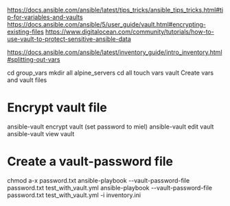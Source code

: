 https://docs.ansible.com/ansible/latest/tips_tricks/ansible_tips_tricks.html#tip-for-variables-and-vaults
https://docs.ansible.com/ansible/5/user_guide/vault.html#encrypting-existing-files
https://www.digitalocean.com/community/tutorials/how-to-use-vault-to-protect-sensitive-ansible-data

https://docs.ansible.com/ansible/latest/inventory_guide/intro_inventory.html#splitting-out-vars

cd group_vars
mkdir all alpine_servers
cd all
touch vars vault
Create vars and vault files

# Encrypt vault file
ansible-vault encrypt vault (set password to miel)
ansible-vault edit vault
ansible-vault view vault

# Create a vault-password file
chmod a-x password.txt
ansible-playbook --vault-password-file password.txt test_with_vault.yml
ansible-playbook --vault-password-file password.txt test_with_vault.yml -i inventory.ini
